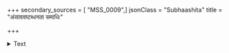 +++
secondary_sources = [ "MSS_0009",]
jsonClass = "Subhaashita"
title = "अंसाववष्टब्धनता समाधिः"

+++

<details><summary>Text</summary>

अंसाववष्टब्धनता समाधिः शिरोधराया रहितप्रयासः।  
धृता विकारांस्त्यजता मुखेन प्रसादलक्ष्मीः शशलाञ्छनस्य॥
</details>
